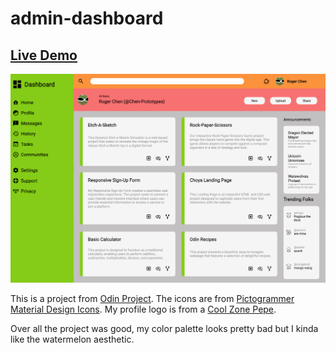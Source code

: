 # admin-dashboard

## [Live Demo](https://chen-prototypes.github.io/admin-dashboard/)
![Screenshot](./screenshot.png)

This is a project from [Odin Project](https://www.theodinproject.com/lessons/node-path-intermediate-html-and-css-admin-dashboard). The icons are from [Pictogrammer Material Design Icons](https://pictogrammers.com/library/mdi/). My profile logo is from a [Cool Zone Pepe](https://www.google.com/search?q=pepe+cool+zone&sxsrf=APwXEdf7TdPZVVpE4OoauRk-r-VJKu4Jxw:1687882848319&source=lnms&tbm=isch&sa=X&ved=2ahUKEwj8heLM7eP_AhV2ATQIHT-TDqcQ0pQJegQIARAC&biw=887&bih=1001&dpr=1#imgrc=lvsHbDEjYHLBxM).

Over all the project was good, my color palette looks pretty bad but I kinda like the watermelon aesthetic.
